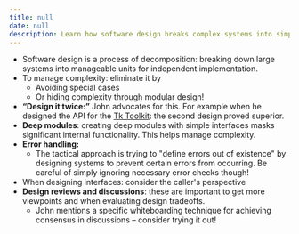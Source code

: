 ```yaml
---
title: null
date: null
description: Learn how software design breaks complex systems into simple, manageable modules with deep interfaces, error prevention, and effective design reviews to create better APIs and reduce complexity.
---
```


- Software design is a process of decomposition: breaking down large systems into manageable units for independent implementation.
- To manage complexity: eliminate it by
  - Avoiding special cases
  - Or hiding complexity through modular design!
- **“Design it twice:”** John advocates for this. For example when he designed the API for the [Tk Toolkit](https://substack.com/redirect/be933e4d-bfc9-4c23-abc0-8ec11693a0d0?j=eyJ1IjoiMzZjZzQifQ._O5LQ8gm17FUHREmkIpFc9EN343q2guSXSmB2Xjimcw): the second design proved superior.
- **Deep modules**: creating deep modules with simple interfaces masks significant internal functionality. This helps manage complexity.
- **Error handling:**
  - The tactical approach is trying to "define errors out of existence" by designing systems to prevent certain errors from occurring. Be careful of simply ignoring necessary error checks though!
- When designing interfaces: consider the caller's perspective
- **Design reviews and discussions**: these are important to get more viewpoints and when evaluating design tradeoffs.
  - John mentions a specific whiteboarding technique for achieving consensus in discussions – consider trying it out!
